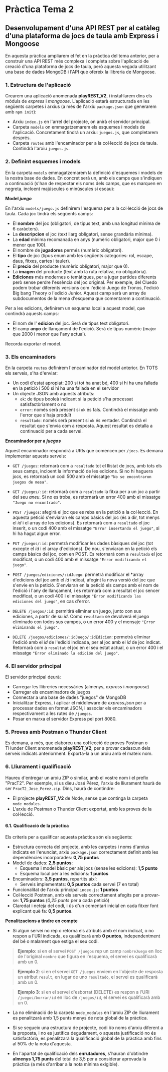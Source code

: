 # Pràctica Tema 2

## Desenvolupament d'una API REST per al catàleg d'una plataforma de jocs de taula amb Express i Mongoose

En aquesta pràctica ampliarem el fet en la pràctica del tema anterior, per a construir una API REST més complexa i completa sobre l'aplicació de creació d'una plataforma de jocs de taula, però aquesta vegada utilitzant una base de dades MongoDB i l'API que ofereix la llibreria de Mongoose.

### 1. Estructura de l'aplicació

Crearem una aplicació anomenada **playREST_V2**, i instal·larem dins els mòduls de *express* i *mongoose*. L'aplicació estarà estructurada en les següents carpetes i arxius (a més de l'arxiu `package.json` que generarem amb `npm init`):

* Arxiu `index.js` en l'arrel del projecte, on anirà el servidor principal.
* Carpeta `models` on emmagatzemarem els esquemes i models de l'aplicació. Concretament tindrà un arxiu: `juegos.js`, que completarem després.
* Carpeta `routes` amb l'encaminador per a la col·lecció de jocs de taula. Contindrà l'arxiu `juegos.js`.

### 2. Definint esquemes i models

En la carpeta `models` emmagatzemarem la definició d'esquemes i models de la nostra base de dades. En concret serà un, amb els camps que s'indiquen a continuació (s'han de respectar els noms dels camps, que es marquen en negreta, incloent majúscules o minúscules si escau):

**Model *juego***

En l'arxiu `models/juego.js` definirem l'esquema per a la col·lecció de jocs de taula. Cada joc tindrà els següents camps:

* El **nombre** del joc (obligatori, de tipus text, amb una longitud mínima de 6 caràcters).
* La **descripcion** el joc (text llarg obligatori, sense grandària mínima).
* La **edad** mínima recomanada en anys (numèric obligatori, major que 0 i menor que 100).
* El nombre de **jugadores** permés (numèric obligatori).
* El **tipo** de joc (tipus enum amb les següents categories: rol, escape, daus, fitxes, cartes i tauler).
* El **precio** del producte (numèric obligatori, major que 0).
* La **imagen** del producte (text amb la ruta relativa, no obligatòria).
* **Ediciones** més modernes o temàtiques, per a jugar partides diferents però sense perdre l'essència del joc original. Per exemple, del Cluedo podem trobar diferents versions com l'edició Juego de Tronos, l'edició Big bang Theory o l'edició Junior. Aquest camp serà un array de subdocumentos de la mena d'esquema que comentarem a continuació. 

Per a les edicions, definirem un esquema local a aquest model, que contindrà aquests camps:

* El nom de l' **edicion** del joc. Serà de tipus text obligatori.
* El camp **anyo** de llançament de l'edició. Serà de tipus numèric (major que 2000 i menor que l'any actual).
  
Recorda exportar el model.

### 3. Els encaminadors

En la carpeta `routes` definirem l'encaminador del model anterior. En TOTS els serveis, s'ha d'enviar:


* Un codi d'estat apropiat: 200 si tot ha anat bé, 400 si hi ha una fallada en la petició i 500 si hi ha una fallada en el servidor
* Un objecte JSON amb aquests atributs:
   * `ok`: de tipus booleà indicant si la petició s'ha processat satisfactòriament o no
   * `error`: només serà present si `ok` és fals. Contindrà el missatge amb l'error que s'haja produït
   * `resultado`: només serà present si `ok` és vertader. Contindrà el resultat que s'envia com a resposta. Aquest resultat es detalla a continuació per a cada servei.

**Encaminador per a *juegos***

Aquest encaminador respondrà a URIs que comencen per `/jocs`. Es demana implementar aquests serveis:

* `GET /juegos`:  retornarà com a `resultado` tot el llistat de jocs, amb tots els seus camps, incloent la informació de les edicions. Si no hi haguera jocs, es retornarà un codi 500 amb el missatge `"No se encontraron juegos de mesa"`.

* `GET /juegos/:id`: retornarà com a `resultado` la fitxa per a un joc a partir del seu *aneu*. Si no es troba, es retornarà un error 400 amb el missatge `"Juego no encontrado"`.

* `POST /juegos`:  afegirà el joc que es reba en la petició a la col·lecció. En aquesta petició s'enviaran els camps bàsics del joc (és a dir, tot menys el *id* i el array de les edicions). Es retornarà com a `resultado` el joc inserit, o un codi 400 amb el missatge `"Error insertando el juego"`, si hi ha hagut algun error.

* `PUT /juegos/:id`: permetrà modificar les dades bàsiques del joc (tot excepte el *id* i el array d'edicions). De nou, s'enviaran en la petició els camps bàsics del joc, com en POST. Es retornarà com a `resultado` el joc modificat, o un codi 400 amb el missatge `"Error modificando el juego"`.

* `POST /juegos/ediciones/:idJuego`: permetrà modificar el *array d'edicions del joc amb el *id* indicat, afegint la nova versió del joc que s'envie en la petició. S'enviaran en la petició els camps amb el nom de l'edició i l'any de llançament, i es retornarà com a resultat el joc sencer modificat, o un codi 400 i el missatge `"Error modificando las ediciones del juego"`, en cas d'error.

* `DELETE /juegos/:id`: permitirá eliminar un juego, junto con sus ediciones, a partir de su *id*. Como `resultado` se devolverá el juego eliminado con todos sus campos, o un error 400 y el mensaje `"Error eliminando el juego"`.

* `DELETE /juegos/ediciones/:idJuego/:idEdicion`: permetrà eliminar l'edició amb el *id* de l'edició indicada, per al joc amb el *id* de joc indicat. Retornarà com a `resultat` el joc en el seu estat actual, o un error 400 i el missatge `"Error eliminado la edición del juego"`.


### 4. El servidor principal

El servidor principal deurà:

* Carregar les llibreries necessàries (almenys, *express* i *mongoose*)
* Carregar els encaminadors de juegos
* Connectar a una base de dades "juegos" de MongoDB
* Inicialitzar Express, i aplicar el middleware de *express.json* per a processar dades en format JSON, i associar els encaminadors respectivament a les rutes de `/juegos`.
* Posar en marxa el servidor Express pel port 8080.

### 5. Proves amb Postman o Thunder Client

Es demana, a més, que elaboreu una col·lecció de proves Postman o THunder Client anomenada **playREST_V2**, per a provar cadascun dels serveis indicats anteriorment. Exporta-la a un arxiu amb el mateix nom.

### 6. Lliurament i qualificació

Haureu d'entregar un arxiu ZIP o similar, amb el vostre nom i el prefix "PracT2". Per exemple, si us dieu José Pérez, l'arxiu de lliurament haurà de ser `PracT2_Jose_Perez.zip`. Dins, haurà de contindre:

* El projecte **playREST_V2** de Node, sense que continga la carpeta `node_modules`.
* L'arxiu de Postman o Thunder Client exportat, amb les proves de la col·lecció.

#### 6.1. Qualificació de la pràctica

Els criteris per a qualificar aquesta pràctica són els següents:

* Estructura correcta del projecte, amb les carpetes i noms d'arxius indicats en l'enunciat, arxiu `package.json` correctament definit amb les dependències incorporades: **0,75 puntos**
* Model de dades: **2,5 puntos**:
   * Esquema i model bàsic per als jocs (sense les edicions): **1,5 punto**
   * Esquema local per a les edicions: **1 puntos**
* Encaminadors: **3,5 puntos**, repartits així:
   * Serveis implementats: **0,5 puntos** cada servei (7 en total)
* Funcionalitat de l'arxiu principal  `index.js`: **1 puntos**
* Col·lecció Postman, amb els serveis correctament afegits per a provar-se: **1,75 puntos** (*0,25 punts* per a cada petició)
* Claredat i neteja del codi, i ús d'un comentari inicial en cada fitxer font explicant què fa: **0,5 puntos**.

**Penalitzacions a tindre en compte**

* Si algun servei no rep o retorna els atributs amb el nom indicat, o no respon a l'URI indicada, es qualificarà amb **0 puntos**, independentment del bé o malament que estiga el seu codi.

> **Ejemplo**: si en el servei `POST /juegos` rep un camp `nombreJuego` en lloc de l'original `nombre` que figura en l'esquema, el servei es qualificarà amb un 0.

> **Ejemplo 2**: si en el servei `GET /juegos` enviem en l'objecte de resposta un atribut `result`, en lugar de uno `resultado`, el servei es qualificarà amb un 0.

> **Ejemplo 3**: si en el servei d'esborrat (DELETE) es respon a l'URI `/juegos/borrar/id` en lloc de `/juegos/id`, el servei es qualificarà amb un 0.

* La no eliminació de la carpeta `node_modules` en l'arxiu ZIP  de lliurament es penalitzarà amb 1,5 punts menys de nota global de la pràctica. 

* Si se segueix una estructura de projecte, codi i/o noms d'arxiu diferent a la proposta, i no es justifica degudament, o aquesta justificació no és satisfactòria, es penalitzarà la qualificació global de la pràctica amb fins al 50% de la nota d'aquesta.

* En l'apartat de qualificació dels **enrutadores**, s'hauran d'obtindre **almenys 1,75 punts** del total de 3,5 per a considerar aprovada la pràctica (a més d'arribar a la nota mínima exigible).

